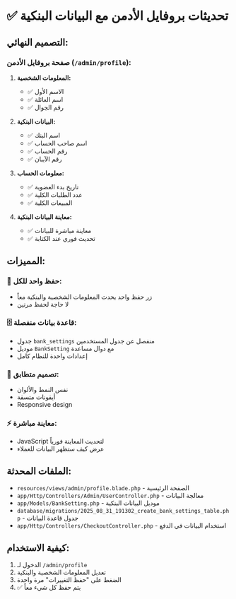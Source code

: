 # ✅ تحديثات بروفايل الأدمن مع البيانات البنكية

## التصميم النهائي:

### **صفحة بروفايل الأدمن** (`/admin/profile`):
1. **المعلومات الشخصية:**
   - ✅ الاسم الأول
   - ✅ اسم العائلة  
   - ✅ رقم الجوال

2. **البيانات البنكية:**
   - ✅ اسم البنك
   - ✅ اسم صاحب الحساب
   - ✅ رقم الحساب
   - ✅ رقم الآيبان

3. **معلومات الحساب:**
   - ✅ تاريخ بدء العضوية
   - ✅ عدد الطلبات الكلية
   - ✅ المبيعات الكلية

4. **معاينة البيانات البنكية:**
   - ✅ معاينة مباشرة للبيانات
   - ✅ تحديث فوري عند الكتابة

## المميزات:

### **🔄 حفظ واحد للكل:**
- زر حفظ واحد يحدث المعلومات الشخصية والبنكية معاً
- لا حاجة لحفظ مرتين

### **🗄️ قاعدة بيانات منفصلة:**
- جدول `bank_settings` منفصل عن جدول المستخدمين
- موديل `BankSetting` مع دوال مساعدة
- إعدادات واحدة للنظام كامل

### **🎨 تصميم متطابق:**
- نفس النمط والألوان
- أيقونات متسقة
- Responsive design

### **⚡ معاينة مباشرة:**
- JavaScript لتحديث المعاينة فورياً
- عرض كيف ستظهر البيانات للعملاء

## الملفات المحدثة:

- `resources/views/admin/profile.blade.php` - الصفحة الرئيسية
- `app/Http/Controllers/Admin/UserController.php` - معالجة البيانات
- `app/Models/BankSetting.php` - موديل البيانات البنكية
- `database/migrations/2025_08_31_191302_create_bank_settings_table.php` - جدول قاعدة البيانات
- `app/Http/Controllers/CheckoutController.php` - استخدام البيانات في الدفع

## كيفية الاستخدام:

1. الدخول لـ `/admin/profile`
2. تعديل المعلومات الشخصية والبنكية
3. الضغط على "حفظ التغييرات" مرة واحدة
4. ✅ يتم حفظ كل شيء معاً
